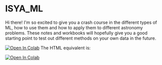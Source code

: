 # ISYA_ML

Hi there! I'm so excited to give you a crash course in the different types of ML, how to use them and how to apply them to different astronomy problems. These notes and workbooks will hopefully give you a good starting point to test out different methods on your own data in the future. 

[![Open In Colab](https://colab.research.google.com/assets/colab-badge.svg)](https://colab.research.google.com/github/googlecolab/colabtools/blob/master/notebooks/colab-github-demo.ipynb)
The HTML equivalent is:

<a href="https://colab.research.google.com/github/googlecolab/colabtools/blob/master/notebooks/colab-github-demo.ipynb">
  <img src="https://colab.research.google.com/assets/colab-badge.svg" alt="Open In Colab"/>
</a>
